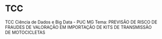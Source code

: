 # TCC
TCC Ciência de Dados e Big Data - PUC MG
Tema: PREVISÃO DE RISCO DE FRAUDES DE VALORAÇÃO EM IMPORTAÇÃO DE KITS DE TRANSMISSÃO DE MOTOCICLETAS
